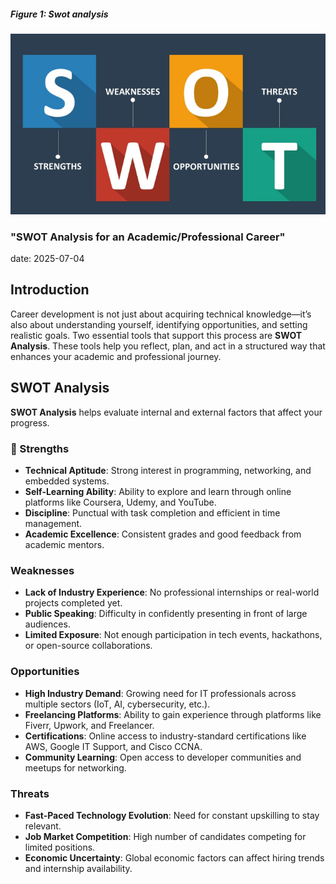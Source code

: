 ##### Figure 1: Swot analysis 

![](Swot.png)


### "SWOT Analysis for an Academic/Professional Career"
date: 2025-07-04


## Introduction

Career development is not just about acquiring technical knowledge—it’s also about understanding yourself, identifying opportunities, and setting realistic goals. Two essential tools that support this process are **SWOT Analysis**. These tools help you reflect, plan, and act in a structured way that enhances your academic and professional journey.



## SWOT Analysis

**SWOT Analysis** helps evaluate internal and external factors that affect your progress.

### 🔹 Strengths
- **Technical Aptitude**: Strong interest in programming, networking, and embedded systems.
- **Self-Learning Ability**: Ability to explore and learn through online platforms like Coursera, Udemy, and YouTube.
- **Discipline**: Punctual with task completion and efficient in time management.
- **Academic Excellence**: Consistent grades and good feedback from academic mentors.

###  Weaknesses
- **Lack of Industry Experience**: No professional internships or real-world projects completed yet.
- **Public Speaking**: Difficulty in confidently presenting in front of large audiences.
- **Limited Exposure**: Not enough participation in tech events, hackathons, or open-source collaborations.

###  Opportunities
- **High Industry Demand**: Growing need for IT professionals across multiple sectors (IoT, AI, cybersecurity, etc.).
- **Freelancing Platforms**: Ability to gain experience through platforms like Fiverr, Upwork, and Freelancer.
- **Certifications**: Online access to industry-standard certifications like AWS, Google IT Support, and Cisco CCNA.
- **Community Learning**: Open access to developer communities and meetups for networking.

###  Threats
- **Fast-Paced Technology Evolution**: Need for constant upskilling to stay relevant.
- **Job Market Competition**: High number of candidates competing for limited positions.
- **Economic Uncertainty**: Global economic factors can affect hiring trends and internship availability.
